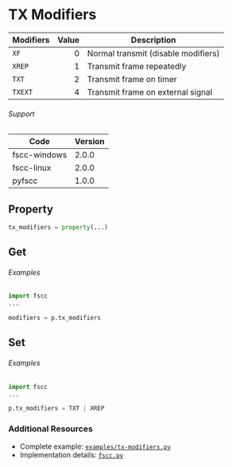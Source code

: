# TX Modifiers

| Modifiers | Value | Description |
| --------- | -----:| ----------- |
| `XF` | 0 | Normal transmit (disable modifiers) |
| `XREP` | 1 | Transmit frame repeatedly |
| `TXT` | 2 | Transmit frame on timer |
| `TXEXT` | 4 | Transmit frame on external signal |

###### Support
| Code | Version |
| ---- | ------- |
| fscc-windows | 2.0.0 |
| fscc-linux | 2.0.0 |
| pyfscc | 1.0.0 |


## Property
```python
tx_modifiers = property(...)
```


## Get
###### Examples
```python
import fscc
...

modifiers = p.tx_modifiers
```


## Set
###### Examples
```python
import fscc
...

p.tx_modifiers = TXT | XREP
```


### Additional Resources
- Complete example: [`examples/tx-modifiers.py`](../examples/tx-modifiers.py)
- Implementation details: [`fscc.py`](../fscc/port.py)
